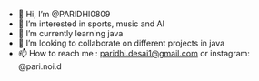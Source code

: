 - 👋 Hi, I’m @PARIDHI0809
- 👀 I’m interested in sports, music and AI
- 🌱 I’m currently learning java
- 💞️ I’m looking to collaborate on different projects in java
- 📫 How to reach me : paridhi.desai1@gmail.com or instagram: @pari.noi.d

<!---
PARIDHI0809/PARIDHI0809 is a ✨ special ✨ repository because its `README.md` (this file) appears on your GitHub profile.
You can click the Preview link to take a look at your changes.
--->

